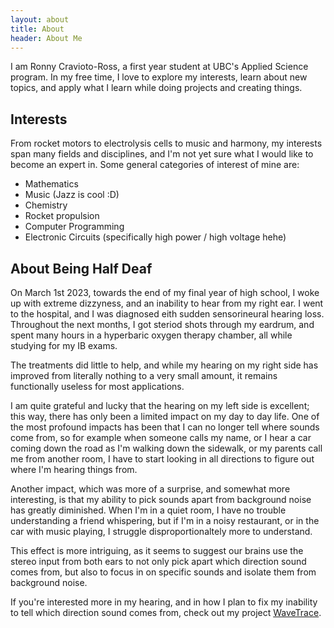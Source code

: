 ```yaml
---
layout: about
title: About
header: About Me
---
```


I am Ronny Cravioto-Ross, a first year student at UBC's Applied Science program. In my free time, I love to explore my interests, learn about new topics, and apply what I learn while doing projects and creating things.

## Interests
From rocket motors to electrolysis cells to music and harmony, my interests span many fields and disciplines, and I'm not yet sure what I would like to become an expert in. Some general categories of interest of mine are:

- Mathematics
- Music (Jazz is cool :D)
- Chemistry
- Rocket propulsion
- Computer Programming
- Electronic Circuits (specifically high power / high voltage hehe)


## About Being Half Deaf
On March 1st 2023, towards the end of my final year of high school, I woke up with extreme dizzyness, and an inability to hear from my right ear. I went to the hospital, and I was diagnosed eith sudden sensorineural hearing loss. Throughout the next months, I got steriod shots through my eardrum, and spent many hours in a hyperbaric oxygen therapy chamber, all while studying for my IB exams.

The treatments did little to help, and while my hearing on my right side has improved from literally nothing to a very small amount, it remains functionally useless for most applications.

I am quite grateful and lucky that the hearing on my left side is excellent; this way, there has only been a limited impact on my day to day life. One of the most profound impacts has been that I can no longer tell where sounds come from, so for example when someone calls my name, or I hear a car coming down the road as I'm walking down the sidewalk, or my parents call me from another room, I have to start looking in all directions to figure out where I'm hearing things from.

Another impact, which was more of a surprise, and somewhat more interesting, is that my ability to pick sounds apart from background noise has greatly diminished. When I'm in a quiet room, I have no trouble understanding a friend whispering, but if I'm in a noisy restaurant, or in the car with music playing, I struggle disproportionaltely more to understand.

This effect is more intriguing, as it seems to suggest our brains use the stereo input from both ears to not only pick apart which direction sound comes from, but also to focus in on specific sounds and isolate them from background noise.

If you're interested more in my hearing, and in how I plan to fix my inability to tell which direction sound comes from, check out my project [WaveTrace](/projects/wavetrace).